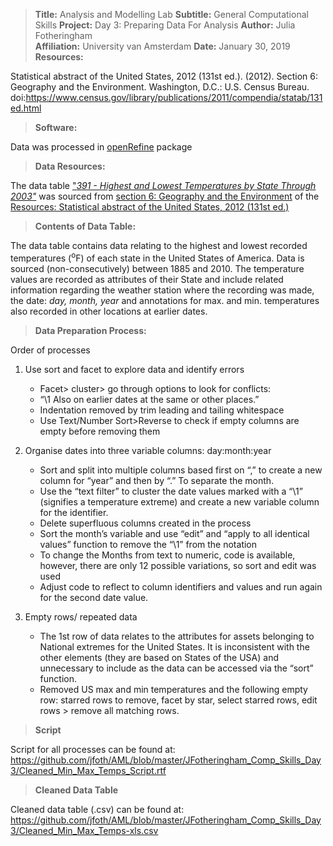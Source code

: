 ﻿>  **Title:** Analysis and Modelling Lab 
  **Subtitle:** General Computational Skills 
  **Project:** Day 3: Preparing Data For Analysis
  **Author:** Julia Fotheringham  
  **Affiliation:** University van Amsterdam
  >**Date:** January 30, 2019
**Resources:** 

Statistical abstract of the United States, 2012 (131st ed.). (2012). Section 6: Geography and the Environment. Washington, D.C.: U.S. Census Bureau. doi:https://www.census.gov/library/publications/2011/compendia/statab/131ed.html 


>**Software:**

 Data was processed in [openRefine](http://openrefine.org/) package
>**Data Resources:** 

The data table ["*391 - Highest and Lowest Temperatures by State Through 2003"*](https://www.census.gov/library/publications/2011/compendia/statab/131ed/geography-environment.html)  was sourced from [section 6: Geography and the Environment](https://www.census.gov/library/publications/2011/compendia/statab/131ed/geography-environment.html) of the [Resources: Statistical abstract of the United States, 2012 (131st ed.)](https://www.census.gov/library/publications/2011/compendia/statab/131ed.html)

>**Contents of Data Table:** 

The data table contains data relating to the highest and lowest recorded temperatures (<sup>o</sup>F) of each state in the United States of America. Data is sourced (non-consecutively) between 1885 and 2010. The temperature values are recorded as attributes of their State and include related information regarding the weather station where the recording was made, the date: *day, month, year* and annotations for max. and min. temperatures also recorded in other locations at earlier dates.

> **Data Preparation Process:** 

Order of processes	
 1. Use sort and facet to explore data and identify errors
	+ Facet> cluster> go through options to look for conflicts:
	+ “\1 Also on earlier dates at the same or other places.”
	+ Indentation removed by trim leading and tailing whitespace
	+ Use Text/Number Sort>Reverse to check if empty columns are empty before removing them

 2. Organise dates into three variable columns: day:month:year
	+ Sort and split into multiple columns based first on “,” to create a new column for “year” and then by “.” To separate the month.
	+ Use the “text filter” to cluster the date values marked with a “\1” (signifies a temperature extreme) and create a new variable column for the identifier.
	+ Delete superfluous columns created in the process
	+ Sort the month’s variable and use “edit” and “apply to all identical values” function to remove the “\1” from the notation
	+ To change the Months from text to numeric, code is available, however, there are only 12 possible variations, so sort and edit was used
	+ Adjust code to reflect to column identifiers and values and run again for the second date value.

 3. Empty rows/ repeated data
	+ The 1st row of data relates to the attributes for assets belonging to National extremes for the United States.  It is inconsistent with the other elements (they are based on States of the USA) and unnecessary to include as the data can be accessed via the “sort” function.
	+ Removed US max and min temperatures and the following empty row: starred rows to remove, facet by star, select starred rows, edit rows > remove all matching rows.

>**Script**

Script for all processes can be found at:
https://github.com/jfoth/AML/blob/master/JFotheringham_Comp_Skills_Day3/Cleaned_Min_Max_Temps_Script.rtf

> **Cleaned Data Table**

Cleaned data table (.csv) can be found at:
https://github.com/jfoth/AML/blob/master/JFotheringham_Comp_Skills_Day3/Cleaned_Min_Max_Temps-xls.csv